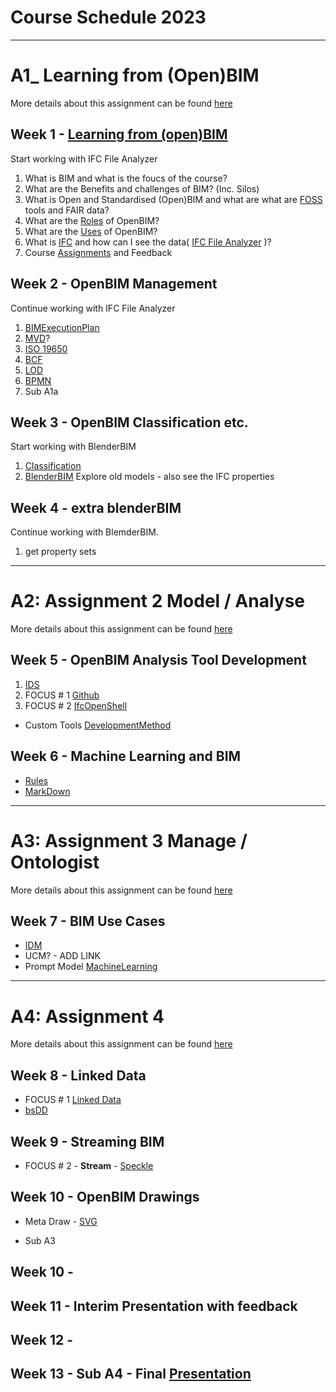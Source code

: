 # Course Schedule  2023
----------------------------------------------------------------
# A1_ Learning from (Open)BIM
More details about this assignment can be found [here](/Assignments/A1)
## Week 1 - [Learning from (open)BIM](/Concepts/Learn_from_BIM)
Start working with IFC File Analyzer
1. What is BIM and what is the foucs of the course?
1. What are the Benefits and challenges of BIM? (Inc. Silos)
1. What is Open and Standardised (Open)BIM and what are what are [FOSS](/Concepts/SoftwareLicenses) tools and FAIR data?
1. What are the [Roles](/Roles) of OpenBIM?
1. What are the [Uses](/Uses) of OpenBIM?
1. What is [IFC](/Concepts/IFC) and how can I see the data( [IFC File Analyzer](/Concepts/IFCFileAnalyzer) )?
1. Course [Assignments](/Assignments) and Feedback
  
## Week 2 - OpenBIM Management
Continue working with IFC File Analyzer
1. [BIMExecutionPlan](/Concepts/BIMExecutionPlan)
2. [MVD](/Concepts/MVD)?
1. [ISO 19650](/Concepts/ISO19650)
1. [BCF](/Concepts/BCF)
1. [LOD](/Concepts/LOD)
1. [BPMN](/Concepts/BPMN)
1. Sub A1a

## Week 3 - OpenBIM Classification etc.
Start working with BlenderBIM
1. [Classification](/Concepts/Classification)
1. [BlenderBIM](/Concepts/BlenderBIM) Explore old models - also see the IFC properties

## Week 4 - extra blenderBIM
Continue working with BlemderBIM.
1. get property sets

----------------------------------------------------------------
# A2: Assignment 2 Model / Analyse
More details about this assignment can be found [here](/Assingnments/A2)

## Week 5 - OpenBIM Analysis Tool Development
1. [IDS](/Concepts/IDS)
1. FOCUS # 1 [Github](/Concepts/Github)
1. FOCUS # 2 [IfcOpenShell](/Concepts/IfcOpenShell)
- Custom Tools [DevelopmentMethod](/Concepts/DevelopmentMethod)

## Week 6 - Machine Learning and BIM
- [Rules](/Concepts/Rules)
- [MarkDown](/Concepts/MarkDown)

------------------------------------------------------

# A3: Assignment 3 Manage / Ontologist
More details about this assignment can be found [here](/Assingnments/A3)

## Week 7 - BIM Use Cases
- [IDM](/Concepts/IDM)
- UCM? - ADD LINK
- Prompt Model [MachineLearning](/Concepts/MachineLearning)

------------------------------------------------------

# A4: Assignment 4
More details about this assignment can be found [here](/Assingmments/A4)

## Week 8 - Linked Data
- FOCUS # 1 [Linked Data](/Concepts/LinkedData)
- [bsDD](/Concepts/bsDD)

## Week 9 - Streaming BIM
- FOCUS # 2 - **Stream** - [Speckle](/Concepts/Speckle)
  
## Week 10 - OpenBIM Drawings
- Meta Draw - [SVG](/Concepts/SVG)

- Sub A3



## Week 10 - 

## Week 11 - Interim Presentation with feedback

## Week 12 - 

## Week 13 - Sub A4 - Final [Presentation](Concepts/Presentation)

